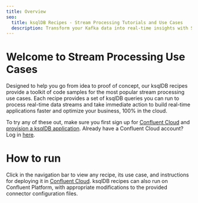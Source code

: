 ```yaml
---
title: Overview
seo:
  title: ksqlDB Recipes - Stream Processing Tutorials and Use Cases
  description: Transform your Kafka data into real-time insights with Stream Processing Use Cases and ksqlDB
---
```


# Welcome to Stream Processing Use Cases

Designed to help you go from idea to proof of concept, our ksqlDB recipes provide a toolkit of code samples for the most popular stream processing use cases. Each recipe provides a set of ksqlDB queries you can run to process real-time data streams and take immediate action to build real-time applications faster and optimize your business, 100% in the cloud.

To try any of these out, make sure you first sign up for [Confluent Cloud](https://www.confluent.io/confluent-cloud/tryfree/?utm_source=github&utm_medium=ksqldb_recipes) and [provision a ksqlDB application](https://docs.confluent.io/cloud/current/get-started/ksql.html?utm_source=github&utm_medium=ksqldb_recipes). Already have a Confluent Cloud account? Log in [here](https://confluent.cloud?utm_source=github&utm_medium=ksqldb_recipes).

# How to run

Click in the navigation bar to view any recipe, its use case, and instructions for deploying it in [Confluent Cloud](https://www.confluent.io/confluent-cloud/tryfree/?utm_source=github&utm_medium=ksqldb_recipes).
ksqlDB recipes can also run on Confluent Platform, with appropriate modifications to the provided connector configuration files.
